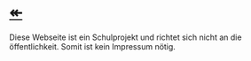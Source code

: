 # [↞](https://www.engineer66.tk)   

Diese Webseite ist ein Schulprojekt und richtet sich nicht an die öffentlichkeit. 
Somit ist kein Impressum nötig.

